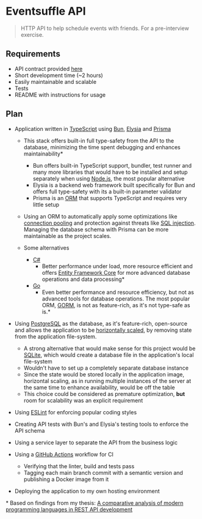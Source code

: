 # Eventsuffle API

> HTTP API to help schedule events with friends. For a pre-interview exercise.

## Requirements

- API contract provided [here](https://gist.github.com/VilluNikolaiV/44eae2829f7ece9c0d0657d502ed8c63)
- Short development time (~2 hours)
- Easily maintainable and scalable
- Tests
- README with instructions for usage

## Plan

- Application written in [TypeScript](https://www.typescriptlang.org/) using [Bun](https://bun.sh/), [Elysia](https://elysiajs.com/) and [Prisma](https://www.prisma.io/)

  - This stack offers built-in full type-safety from the API to the database, minimizing the time spent debugging and enhances maintainability\*

    - Bun offers built-in TypeScript support, bundler, test runner and many more libraries that would have to be installed and setup separately when using [Node.js](https://nodejs.org/en), the most popular alternative
    - Elysia is a backend web framework built specifically for Bun and offers full type-safety with its a built-in parameter validator
    - Prisma is an [ORM](https://www.freecodecamp.org/news/what-is-an-orm-the-meaning-of-object-relational-mapping-database-tools/) that supports TypeScript and requires very little setup

  - Using an ORM to automatically apply some optimizations like [connection pooling](https://www.cockroachlabs.com/blog/what-is-connection-pooling/) and protection against threats like [SQL injection](https://www.w3schools.com/sql/sql_injection.asp). Managing the database schema with Prisma can be more maintainable as the project scales.
  - Some alternatives
    - [C#](https://learn.microsoft.com/en-us/dotnet/csharp/tour-of-csharp/overview)
      - Better performance under load, more resource efficient and offers [Entity Framework Core](https://learn.microsoft.com/en-us/ef/core/) for more advanced database operations and data processing\*
    - [Go](https://go.dev/)
      - Even better performance and resource efficiency, but not as advanced tools for database operations. The most popular ORM, [GORM](https://gorm.io/index.html), is not as feature-rich, as it's not type-safe as is.\*

- Using [PostgreSQL](https://www.postgresql.org/) as the database, as it's feature-rich, open-source and allows the application to be [horizontally scaled](https://www.cockroachlabs.com/blog/vertical-scaling-vs-horizontal-scaling/), by removing state from the application file-system.

  - A strong alternative that would make sense for this project would be [SQLite](https://www.sqlite.org/), which would create a database file in the application's local file-system
  - Wouldn't have to set up a completely separate database instance
  - Since the state would be stored locally in the application image, horizontal scaling, as in running multiple instances of the server at the same time to enhance availability, would be off the table
  - This choice could be considered as premature optimization, **but** room for scalability was an explicit requirement

- Using [ESLint](https://eslint.org/) for enforcing popular coding styles
- Creating API tests with Bun's and Elysia's testing tools to enforce the API schema
- Using a service layer to separate the API from the business logic
- Using a [GitHub Actions](https://github.com/features/actions) workflow for CI
  - Verifying that the linter, build and tests pass
  - Tagging each main branch commit with a semantic version and publishing a Docker image from it
- Deploying the application to my own hosting environment

\* Based on findings from my thesis: [A comparative analysis of modern programming languages in REST API development](https://www.theseus.fi/handle/10024/884660)
